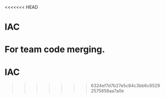 <<<<<<< HEAD
# IAC
For team code merging.
=======
# IAC
>>>>>>> 6324ef7d7b27e5c84c3bb6c65292575858aa7a0e
